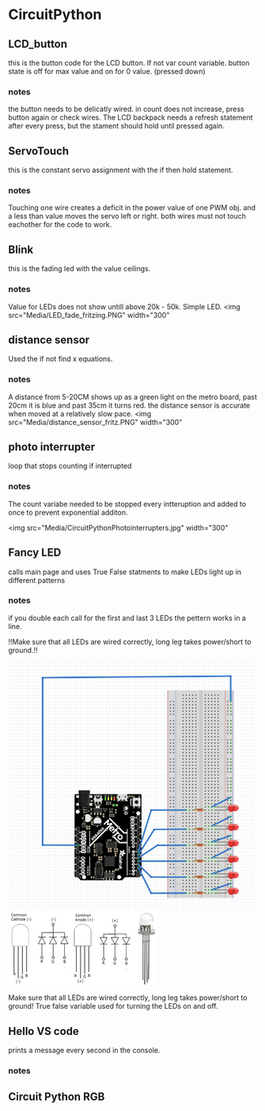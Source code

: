 
# CircuitPython



## LCD_button
this is the button code for the LCD button. If not var count variable. button state is off for max value and on for 0 value. (pressed down)
### notes
the button needs to be delicatly wired. in count does not increase, press button again or check wires. The LCD backpack needs a refresh statement after every press, but the stament should hold until pressed again.



## ServoTouch
this is the constant servo assignment with the if then hold statement. 
### notes
Touching one wire creates a deficit in the power value of one PWM obj. and a less than value moves the servo left or right. both wires must not touch eachother for the code to work.



## Blink
this is the fading led with the value ceilings. 
### notes
Value for LEDs does not show untill above 20k - 50k.
Simple LED.
<img src="Media/LED_fade_fritzing.PNG" width="300"

## distance sensor
Used the if not find x equations.
### notes
A distance from 5-20CM shows up as a green light on the metro board, past 20cm it is blue and past 35cm it turns red.
the distance sensor is accurate when moved at a relatively slow pace. 
 <img src="Media/distance_sensor_fritz.PNG" width="300"


## photo interrupter
loop that stops counting if interrupted
### notes
The count variabe needed to be stopped every intteruption and added to once to prevent exponential additon.

<img src="Media/CircuitPythonPhotointerrupters.jpg" width="300"

## Fancy LED
calls main page and uses True False statments to make LEDs light up in different patterns
### notes
if you double each call for the first and last 3 LEDs the pettern works in a line.

!!Make sure that all LEDs are wired correctly, long leg takes power/short to ground.!!

<img src="Media/FancyLED_fritzing.PNG" width="500">

<img src="Media/rgb-led_8qitceRYYl.png" width="300">

Make sure that all LEDs are wired correctly, long leg takes power/short to ground!
True false variable used for turning the LEDs on and off.

## Hello VS code
prints a message every second in the console.
### notes

## Circuit Python RGB


